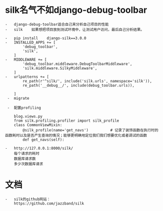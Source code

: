 #   silk名气不如django-debug-toolbar
    -   django-debug-toolbar适合自己来分析自己项目的性能
    -   silk    如果想把项目放到测试环境中，让测试用户访问，最后自己分析结果。
   
    -   pip install    django-silk==3.0.0
    -   INSTALLED_APPS += [
            'debug_toolbar',
            'silk',
        ]
    -   MIDDLEWARE += [
            'debug_toolbar.middleware.DebugToolbarMiddleware',
            'silk.middleware.SilkyMiddleware',
        ]
    -   urlpatterns += [
            re_path(r'^silk/', include('silk.urls', namespace='silk')),
            re_path('__debug__/', include(debug_toolbar.urls)),
            
        ]
     -  migrate
     
     -  配置profiling
        
        blog.views.py     
        from silk.profiling.profiler import silk_profile
        class CommonViewMixin:
            @silk_profile(name='get_navs')          # 记录了装饰函数在执行时的函数耗时以及是否产生查询的情况；能够更明确地定位我们我们想要优化或者调试的函数
            def get_navs(self):
      
    -   http://127.0.0.1:8000/silk/  
        每个请求的耗时
        数据库请求数
        多少次数据库请求
      
#   文档
    -   silk的github网站：
        https://github.com/jazzband/silk
              
      
            